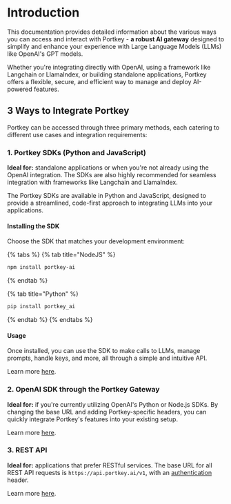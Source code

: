 # Introduction

This documentation provides detailed information about the various ways you can access and interact with Portkey - **a robust AI gateway** designed to simplify and enhance your experience with Large Language Models (LLMs) like OpenAI's GPT models.&#x20;

Whether you're integrating directly with OpenAI, using a framework like Langchain or LlamaIndex, or building standalone applications, Portkey offers a flexible, secure, and efficient way to manage and deploy AI-powered features.

## 3 Ways to Integrate Portkey

Portkey can be accessed through three primary methods, each catering to different use cases and integration requirements:

### **1. Portkey SDKs (Python and JavaScript)**

**Ideal for:** standalone applications or when you're not already using the OpenAI integration. The SDKs are also highly recommended for seamless integration with frameworks like Langchain and LlamaIndex.

The Portkey SDKs are available in Python and JavaScript, designed to provide a streamlined, code-first approach to integrating LLMs into your applications.

#### Installing the SDK

Choose the SDK that matches your development environment:

{% tabs %}
{% tab title="NodeJS" %}
```bash
npm install portkey-ai
```
{% endtab %}

{% tab title="Python" %}
```python
pip install portkey_ai
```
{% endtab %}
{% endtabs %}

#### Usage

Once installed, you can use the SDK to make calls to LLMs, manage prompts, handle keys, and more, all through a simple and intuitive API.

Learn more [here](portkey-sdk-client.md).

### **2. OpenAI SDK through the Portkey Gateway**

**Ideal for:** if you're currently utilizing OpenAI's Python or Node.js SDKs. By changing the base URL and adding Portkey-specific headers, you can quickly integrate Portkey's features into your existing setup.

Learn more [here](../integrations/llms/openai/).

### **3. REST API**

**Ideal for:** applications that prefer RESTful services. The base URL for all REST API requests is `https://api.portkey.ai/v1`, with an [authentication](authentication.md) header.

Learn more [here](../provider-endpoints/chat.md).
